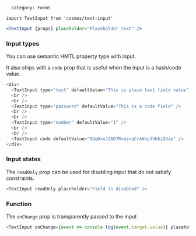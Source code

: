 ```meta
  category: Forms
```

`import TextInput from 'cosmos/text-input'`

```jsx
<TextInput {props} placeholder="Placeholder text" />
```

### Input types

You can use semantic HMTL property type with input.

It also ships with a `code` prop that is useful when the input is a hash/code value.

```js
<div>
  <TextInput type="text" defaultValue="This is plain text field value" />
  <br />
  <br />
  <TextInput type="password" defaultValue="This is a code field" />
  <br />
  <br />
  <TextInput type="number" defaultValue="1" />
  <br />
  <br />
  <TextInput code defaultValue="DUq0xuJZAD7RvezvqCrA6hpJVb6iDUip" />
</div>
```

### Input states

The `readOnly` prop can be used for disabling input that do not satisfy constraints.

```js
<TextInput readOnly placeholder="Field is disabled" />
```

### Function

The `onChange` prop is transparently passed to the input

```js
<TextInput onChange={event => console.log(event.target.value)} placeholder="change my text" />
```
